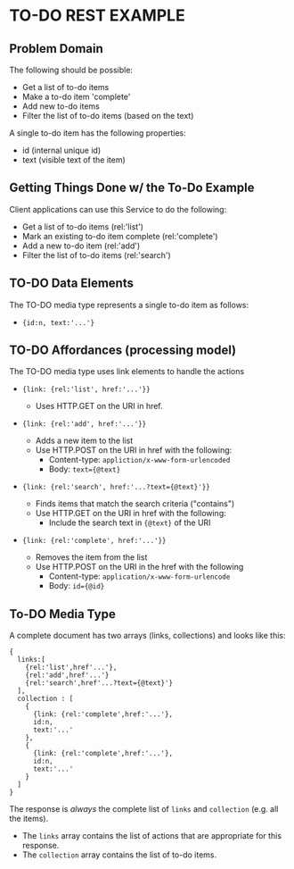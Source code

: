 # TO-DO REST EXAMPLE

## Problem Domain
The following should be possible:
 * Get a list of to-do items
 * Make a to-do item 'complete'
 * Add new to-do items
 * Filter the list of to-do items (based on the text)

A single to-do item has the following properties:
 * id (internal unique id)
 * text (visible text of the item)

## Getting Things Done w/ the To-Do Example
Client applications can use this Service to do the following:
 * Get a list of to-do items (rel:'list')
 * Mark an existing to-do item complete (rel:'complete')
 * Add a new to-do item (rel:'add')
 * Filter the list of to-do items (rel:'search')

## TO-DO Data Elements
The TO-DO media type represents a single to-do item as follows:
  * `{id:n, text:'...'}`

## TO-DO Affordances (processing model)
The TO-DO media type uses link elements to handle the actions
  * `{link: {rel:'list', href:'...'}}`
    * Uses HTTP.GET on the URI in href.

  * `{link: {rel:'add', href:'...'}}`
    * Adds a new item to the list
    * Use HTTP.POST on the URI in href with the following:
      * Content-type: `appliction/x-www-form-urlencoded`
      * Body: `text={@text}`

  * `{link: {rel:'search', href:'...?text={@text}'}}`
    * Finds items that match the search criteria ("contains")
    * Use HTTP.GET on the URI in href with the following:
      * Include the search text in `{@text}` of the URI

  * `{link: {rel:'complete', href:'...'}}`
    * Removes the item from the list
    * Use HTTP.POST on the URI in the href with the following
      * Content-type: `application/x-www-form-urlencode`
      * Body: `id={@id}`

## To-DO Media Type

A complete document has two arrays (links, collections) and looks like this:

```
{
  links:[
    {rel:'list',href'...'},
    {rel:'add',href'...'}
    {rel:'search',href'...?text={@text}'}
  ],
  collection : [
    {
      {link: {rel:'complete',href:'...'},
      id:n,
      text:'...'
    },
    {
      {link: {rel:'complete',href:'...'},
      id:n,
      text:'...'
    }
  ]
}
```

The response is *always* the complete list of `links` and `collection` (e.g. all the items).
 * The `links` array contains the list of actions that are appropriate for this response.
 * The `collection` array contains the list of to-do items.

